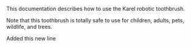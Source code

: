 This documentation describes how to use the Karel robotic toothbrush.

Note that this toothbrush is totally safe to use for children, adults, pets, wildlife, and trees.

Added this new line
